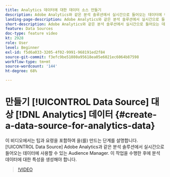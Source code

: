 ```yaml
---
title: Analytics 데이터에 대한 데이터 소스 만들기
description: Adobe Analytics와 같은 분석 솔루션에서 실시간으로 들어오는 데이터에 대한 데이터 소스를 만드는 방법을 알아봅니다. 분석 데이터에 대한 트레이트를 만들기 전에 이 작업을 수행하십시오.
landing-page-description: Adobe Analytics와 같은 분석 솔루션에서 실시간으로 들어오는 데이터에 대한 데이터 소스를 만드는 방법을 알아봅니다. 분석 데이터에 대한 트레이트를 만들기 전에 이 작업을 수행하십시오.
short-description: Adobe Analytics와 같은 분석 솔루션에서 실시간으로 들어오는 데이터에 대한 데이터 소스를 만드는 방법을 알아봅니다. 분석 데이터에 대한 트레이트를 만들기 전에 이 작업을 수행하십시오.
feature: Data Sources
doc-type: feature video
kt: 2928
role: User
level: Beginner
exl-id: f5d6a033-3205-4f02-9991-968191ed2f84
source-git-commit: f3efc9be51080a95618ea05e6021ec6064b87598
workflow-type: tm+mt
source-wordcount: '144'
ht-degree: 68%

---
```


# 만들기 [!UICONTROL Data Source] 대상 [!DNL Analytics] 데이터 {#create-a-data-source-for-analytics-data}

이 비디오에서는 팁과 요령을 포함하여 을(를) 만드는 단계를 설명합니다. [!UICONTROL Data Source] Adobe Analytics과 같은 분석 솔루션에서 실시간으로 들어오는 데이터에 사용할 수 있는 Audience Manager. 이 작업을 수행한 후에 분석 데이터에 대한 특성을 생성해야 합니다.

>[!VIDEO](https://video.tv.adobe.com/v/27329/?quality=12)
